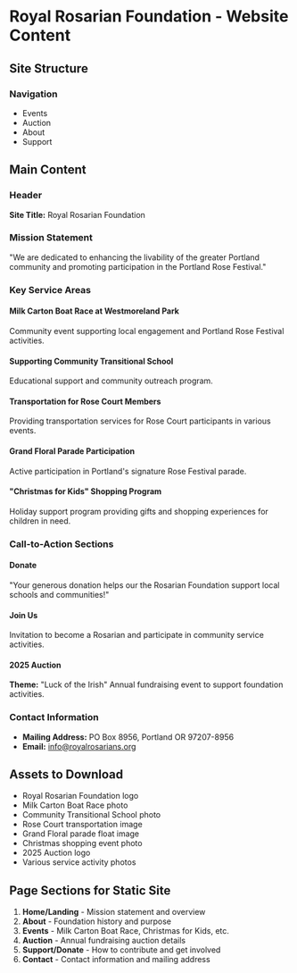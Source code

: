 # Royal Rosarian Foundation - Website Content

## Site Structure

### Navigation
- Events
- Auction
- About  
- Support

## Main Content

### Header
**Site Title:** Royal Rosarian Foundation

### Mission Statement
"We are dedicated to enhancing the livability of the greater Portland community and promoting participation in the Portland Rose Festival."

### Key Service Areas

#### Milk Carton Boat Race at Westmoreland Park
Community event supporting local engagement and Portland Rose Festival activities.

#### Supporting Community Transitional School
Educational support and community outreach program.

#### Transportation for Rose Court Members
Providing transportation services for Rose Court participants in various events.

#### Grand Floral Parade Participation
Active participation in Portland's signature Rose Festival parade.

#### "Christmas for Kids" Shopping Program
Holiday support program providing gifts and shopping experiences for children in need.

### Call-to-Action Sections

#### Donate
"Your generous donation helps our the Rosarian Foundation support local schools and communities!"

#### Join Us
Invitation to become a Rosarian and participate in community service activities.

#### 2025 Auction
**Theme:** "Luck of the Irish"
Annual fundraising event to support foundation activities.

### Contact Information
- **Mailing Address:** PO Box 8956, Portland OR 97207-8956
- **Email:** info@royalrosarians.org

## Assets to Download
- Royal Rosarian Foundation logo
- Milk Carton Boat Race photo
- Community Transitional School photo
- Rose Court transportation image
- Grand Floral parade float image
- Christmas shopping event photo
- 2025 Auction logo
- Various service activity photos

## Page Sections for Static Site
1. **Home/Landing** - Mission statement and overview
2. **About** - Foundation history and purpose
3. **Events** - Milk Carton Boat Race, Christmas for Kids, etc.
4. **Auction** - Annual fundraising auction details
5. **Support/Donate** - How to contribute and get involved
6. **Contact** - Contact information and mailing address